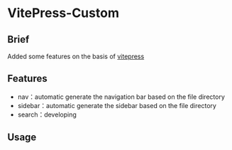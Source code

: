 # VitePress-Custom

## Brief
Added some features on the basis of  [vitepress](https://vitepress.vuejs.org)


## Features

- nav：automatic generate the navigation bar based on the file directory
- sidebar：automatic generate the sidebar based on the file directory
- search：developing

## Usage

